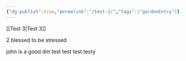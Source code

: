 ```yaml
---
{"dg-publish":true,"permalink":"/test-2/","tags":["gardenEntry"]}
---
```


[[Test 3\|Test 3]]

2 blessed to be stressed

john is a good dm
test test test testy